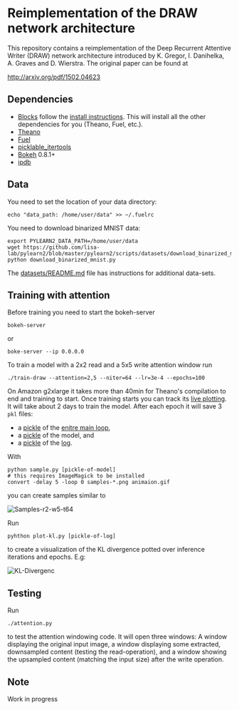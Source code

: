 
Reimplementation of the DRAW network architecture
=================================================

This repository contains a reimplementation of the Deep Recurrent Attentive
Writer (DRAW) network architecture introduced by K. Gregor, I. Danihelka,
A. Graves and D. Wierstra. The original paper can be found at

  http://arxiv.org/pdf/1502.04623


Dependencies
------------
 * [Blocks](https://github.com/bartvm/blocks) follow
the [install instructions](http://blocks.readthedocs.org/en/latest/setup.html).
This will install all the other dependencies for you (Theano, Fuel, etc.).
 * [Theano](https://github.com/theano/Theano)
 * [Fuel](https://github.com/bartvm/fuel)
 * [picklable_itertools](https://github.com/dwf/picklable_itertools)
 * [Bokeh](http://bokeh.pydata.org/en/latest/docs/installation.html) 0.8.1+
 * [ipdb](https://pypi.python.org/pypi/ipdb)

Data
----
You need to set the location of your data directory:

    echo "data_path: /home/user/data" >> ~/.fuelrc

You need to download binarized MNIST data:

    export PYLEARN2_DATA_PATH=/home/user/data
    wget https://github.com/lisa-lab/pylearn2/blob/master/pylearn2/scripts/datasets/download_binarized_mnist.py
    python download_binarized_mnist.py
    
The [datasets/README.md](./datasets/README.md) file has instructions for additional data-sets.

Training with attention
-----------------------
Before training you need to start the bokeh-server

    bokeh-server
or

    boke-server --ip 0.0.0.0

To train a model with a 2x2 read and a 5x5 write attention window run

    ./train-draw --attention=2,5 --niter=64 --lr=3e-4 --epochs=100 

On Amazon g2xlarge it takes more than 40min for Theano's compilation to end and training to start. Once training starts you can track its
[live plotting](http://blocks.readthedocs.org/en/latest/plotting.html).
It will take about 2 days to train the model. After each epoch it will save 3 `pkl` files:
 * a [pickle](https://s3.amazonaws.com/udidraw/mnist-r2-w5-t64-enc256-dec256-z100-lr34.pkl)
of the [enitre main loop](http://blocks.readthedocs.org/en/latest/api/main_loop.html#blocks.main_loop.MainLoop),
 * a [pickle](https://s3.amazonaws.com/udidraw/mnist-r2-w5-t64-enc256-dec256-z100-lr34_log_model.pkl) of the model,
and 
 * a [pickle](https://s3.amazonaws.com/udidraw/mnist-r2-w5-t64-enc256-dec256-z100-lr34_log.pkl)
of the [log](http://blocks.readthedocs.org/en/latest/api/log.html#blocks.log.TrainingLog).

With

    python sample.py [pickle-of-model]
    # this requires ImageMagick to be installed
    convert -delay 5 -loop 0 samples-*.png animaion.gif
you can create samples similar to 

 ![Samples-r2-w5-t64](doc/mnist-r2-w5-t64-enc256-dec256-z100-lr34.gif)

Run 
    
    pyhthon plot-kl.py [pickle-of-log]

to create a visualization of the KL divergence potted over inference iterations and epochs. E.g:

 ![KL-Divergenc](doc/kl_divergence.png)


Testing
-------

Run 

    ./attention.py

to test the attention windowing code. It will open three windows: A window 
displaying the original input image, a window displaying some extracted,
downsampled content (testing the read-operation), and a window showing the
upsampled content (matching the input size) after the write operation.

Note
----
Work in progress
